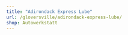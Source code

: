 ```yaml
---
title: "Adirondack Express Lube"
url: /gloversville/adirondack-express-lube/
shop: Autowerkstatt
---
```

